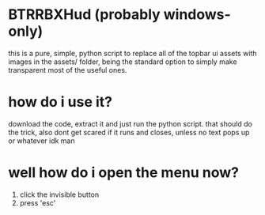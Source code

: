 # BTRRBXHud (probably windows-only)

this is a pure, simple, python script to replace all of the topbar ui 
assets with images in the assets/ folder, being the standard option
to simply make transparent most of the useful ones.

# how do i use it?

download the code, extract it and just run the python script.
that should do the trick, also dont get scared if it runs and closes,
unless no text pops up or whatever idk man

# well how do i open the menu now?

1. click the invisible button
2. press 'esc'
